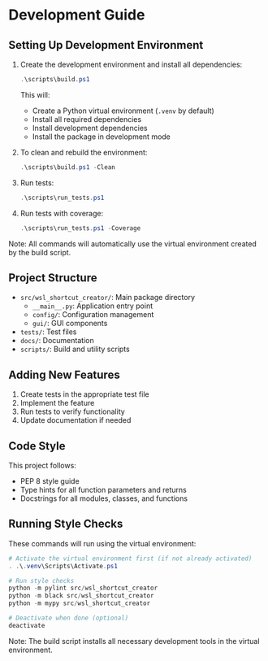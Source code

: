 # Development Guide

## Setting Up Development Environment

1. Create the development environment and install all dependencies:
   ```powershell
   .\scripts\build.ps1
   ```
   This will:
   - Create a Python virtual environment (`.venv` by default)
   - Install all required dependencies
   - Install development dependencies
   - Install the package in development mode

2. To clean and rebuild the environment:
   ```powershell
   .\scripts\build.ps1 -Clean
   ```

3. Run tests:
   ```powershell
   .\scripts\run_tests.ps1
   ```

4. Run tests with coverage:
   ```powershell
   .\scripts\run_tests.ps1 -Coverage
   ```

Note: All commands will automatically use the virtual environment created by the build script.

## Project Structure

- `src/wsl_shortcut_creator/`: Main package directory
  - `__main__.py`: Application entry point
  - `config/`: Configuration management
  - `gui/`: GUI components
- `tests/`: Test files
- `docs/`: Documentation
- `scripts/`: Build and utility scripts

## Adding New Features

1. Create tests in the appropriate test file
2. Implement the feature
3. Run tests to verify functionality
4. Update documentation if needed

## Code Style

This project follows:
- PEP 8 style guide
- Type hints for all function parameters and returns
- Docstrings for all modules, classes, and functions

## Running Style Checks

These commands will run using the virtual environment:

```powershell
# Activate the virtual environment first (if not already activated)
. .\.venv\Scripts\Activate.ps1

# Run style checks
python -m pylint src/wsl_shortcut_creator
python -m black src/wsl_shortcut_creator
python -m mypy src/wsl_shortcut_creator

# Deactivate when done (optional)
deactivate
```

Note: The build script installs all necessary development tools in the virtual environment.

